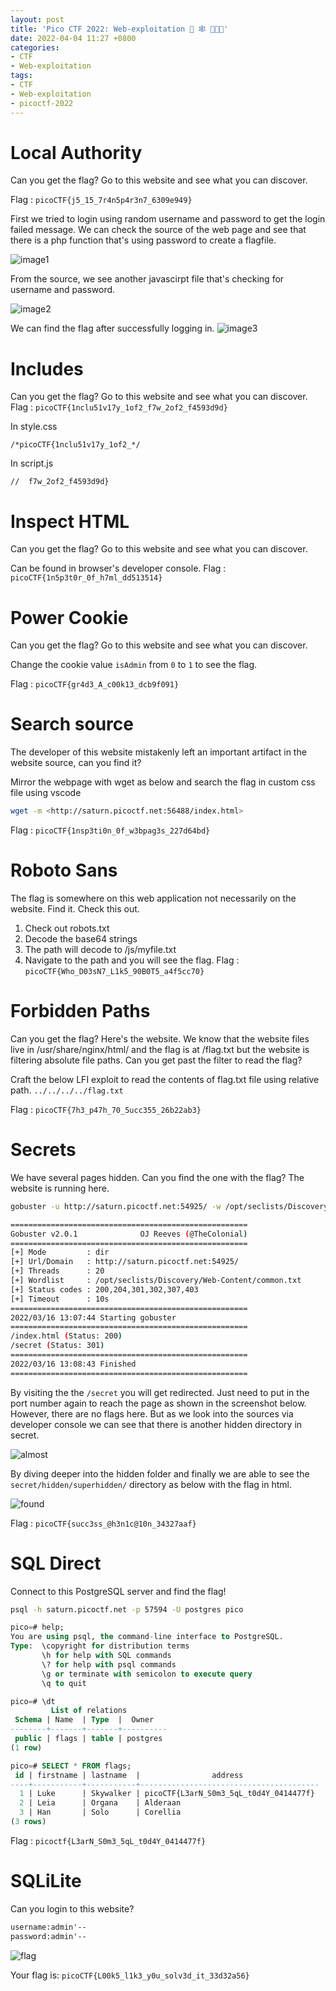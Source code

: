 ```yaml
---
layout: post
title: 'Pico CTF 2022: Web-exploitation 🏁 🕸 👨🏻‍💻'
date: 2022-04-04 11:27 +0800
categories:
- CTF
- Web-exploitation
tags:
- CTF
- Web-exploitation
- picoctf-2022
---
```


# Local Authority

Can you get the flag?
Go to this website and see what you can discover.

Flag : `picoCTF{j5_15_7r4n5p4r3n7_6309e949}`

First we tried to login using random username and password to get the login failed message. We can check the source of the web page and see that there is a php function that's using password to create a flagfile.

![image1](https://bn1304files.storage.live.com/y4mr1wF0BZ3mPygg7Bh242OTcjsVLVwEDwcCQTb1hIGIYZGGnwqvf_JLB0PrH-Em4fZaY8Le3gKKDa_8lqfK7JN2fEbl_rFrMfErmRTgQmYdklN1k5Xrmzsz1lJNcPgg0Yc5d9vlwlB0gj1dlg-bOuWwIHmD47BRb1I-Fwr7jLWXeUz1EMrwGX_GvRcixuFLKal?width=2868&height=1788&cropmode=none)

From the source, we see another javascirpt file that's checking for username and password.

![image2](https://bn1304files.storage.live.com/y4m2R0MO9Fsj4Jpw60JbNY9ZS2VE4Mj219ywjvjqQ7FoIKfN1_oX6PjtCOUbv3iCeaRZO3CyZRXNtlbwXz2B-eyQa1c4RxOg6csvI3AKPJ6OptbkYeM_kuC_UHPwLjCUVao59Wm63NfjkzqCoLmJt_rT_x0PteBXJslmjroDScmDk4bFBx6tTwTfQQ1x86ys_wp?width=2868&height=1788&cropmode=none)

We can find the flag after successfully logging in.
![image3](https://bn1304files.storage.live.com/y4mbMOfGgYz6moylAsm6f_1dQu_BmjjbZOR9sv4XFZtKs0xJ3EoWaOkZ4dJ1e7kDmenltq2PRhB899YHysvbJ7H9LQA5sOypBD3vkNrgLwT8FUzLTD9p3s4Scp_duENO-ijEDDw-BjPXRx8q9314AgOcdeiKa3Mxr1eNO-vv5itHSh4mmWvSpDaeT2yLKWec7iv?width=2868&height=1788&cropmode=none)

# Includes

Can you get the flag?
Go to this website and see what you can discover.
Flag : `picoCTF{1nclu51v17y_1of2_f7w_2of2_f4593d9d}`

In style.css

`/*picoCTF{1nclu51v17y_1of2_*/`

In script.js

`//  f7w_2of2_f4593d9d}`

# Inspect HTML

Can you get the flag?
Go to this website and see what you can discover.

Can be found in browser's developer console.
Flag : ```picoCTF{1n5p3t0r_0f_h7ml_dd513514}```

# Power Cookie

Can you get the flag?
Go to this website and see what you can discover.

Change the cookie value `isAdmin` from `0` to `1` to see the flag.

Flag : `picoCTF{gr4d3_A_c00k13_dcb9f091}`

# Search source

The developer of this website mistakenly left an important artifact in the website source, can you find it?

Mirror the webpage with wget as below and search the flag in custom css file using vscode

```bash
wget -m <http://saturn.picoctf.net:56488/index.html>
```

Flag : `picoCTF{1nsp3ti0n_0f_w3bpag3s_227d64bd}`

# Roboto Sans

The flag is somewhere on this web application not necessarily on the website. Find it.
Check this out.

1. Check out robots.txt
2. Decode the base64 strings
3. The path will decode to /js/myfile.txt
4. Navigate to the path and you will see the flag.
Flag : `picoCTF{Who_D03sN7_L1k5_90B0T5_a4f5cc70}`

# Forbidden Paths

Can you get the flag?
Here's the website.
We know that the website files live in /usr/share/nginx/html/ and the flag is at /flag.txt but the website is filtering absolute file paths. Can you get past the filter to read the flag?

Craft the below LFI exploit to read the contents of flag.txt file using relative path.
`../../../../flag.txt`

Flag : `picoCTF{7h3_p47h_70_5ucc355_26b22ab3}`

# Secrets

We have several pages hidden. Can you find the one with the flag?
The website is running here.

```bash
gobuster -u http://saturn.picoctf.net:54925/ -w /opt/seclists/Discovery/Web-Content/common.txt -t 20

=====================================================
Gobuster v2.0.1              OJ Reeves (@TheColonial)
=====================================================
[+] Mode         : dir
[+] Url/Domain   : http://saturn.picoctf.net:54925/
[+] Threads      : 20
[+] Wordlist     : /opt/seclists/Discovery/Web-Content/common.txt
[+] Status codes : 200,204,301,302,307,403
[+] Timeout      : 10s
=====================================================
2022/03/16 13:07:44 Starting gobuster
=====================================================
/index.html (Status: 200)
/secret (Status: 301)
=====================================================
2022/03/16 13:08:43 Finished
=====================================================
```

By visiting the the `/secret` you will get redirected. Just need to put in the port number again to reach the page as shown in the screenshot below. However, there are no flags here. But as we look into the sources via developer console we can see that there is another hidden directory in secret.

![almost](https://bn1304files.storage.live.com/y4mip1DR3vLtRPSlDVDCvz9u5Vs5Mu9_ATaCmH5OCTGspF1ic7TvzIKpphfAjdGJM3W5x1J-hIGudVzr9zIFVbC2FvVXg2MmuVw387Z4q8wSYeO6E767ZnzkGteu6GhUR6fI6tLVKKrvVlflad0gApLA4Jk5sbB-ZD57kET7cK1wc3XIeqMMjKIopPMzyXJxK3u?width=2860&height=1658&cropmode=none)

By diving deeper into the hidden folder and finally we are able to see the `secret/hidden/superhidden/` directory as below with the flag in html.

![found](https://bn1304files.storage.live.com/y4mDF3Ud4FIK71TAbICUfUskJktZc0q8VIwZnUw3D9yk77S7jRv025RGSDUa9x6Y3xCT_NDrPDY-wN06TL5RLVUHeqzxkjMKrBC-9wP8IfUMOvlOMSOd9AofhPu5PJAZgRxm7r-7F7Tc_vpSgjCtvMmtq7DisJee7q7v_q6RU2zDfcTGYOj9bKFXxZbRKGxMQxL?width=2860&height=1658&cropmode=none)

Flag : `picoCTF{succ3ss_@h3n1c@10n_34327aaf}`

# SQL Direct

Connect to this PostgreSQL server and find the flag!

```bash
psql -h saturn.picoctf.net -p 57594 -U postgres pico
```

```SQL
pico=# help;
You are using psql, the command-line interface to PostgreSQL.
Type:  \copyright for distribution terms
       \h for help with SQL commands
       \? for help with psql commands
       \g or terminate with semicolon to execute query
       \q to quit

pico=# \dt
         List of relations
 Schema | Name  | Type  |  Owner   
--------+-------+-------+----------
 public | flags | table | postgres
(1 row)

pico=# SELECT * FROM flags;
 id | firstname | lastname  |                address                 
----+-----------+-----------+----------------------------------------
  1 | Luke      | Skywalker | picoCTF{L3arN_S0m3_5qL_t0d4Y_0414477f}
  2 | Leia      | Organa    | Alderaan
  3 | Han       | Solo      | Corellia
(3 rows)
```

Flag : `picoctf{L3arN_S0m3_5qL_t0d4Y_0414477f}`

# SQLiLite

Can you login to this website?

```txt
username:admin'--
password:admin'--
```

![flag](https://bn1304files.storage.live.com/y4mFPqWhF-8azrwfd5EeDRY5z_n35EMCrAVdgqc0MKXI7VzpYb26iFk99pFhW3epEqULswunY7GZQCVkydiBtFmLJSwOwmUfsveKNla2eXT-urQSSZcIu1osgUMSAY8u5_6d7cB7UhOvCBz6bi0qQ51tASoQcuQAlmSaq4G9QfMLzLHHUSwsW48V8Aji3-IOj7b?width=2872&height=1656&cropmode=none)

Your flag is: `picoCTF{L00k5_l1k3_y0u_solv3d_it_33d32a56}`
